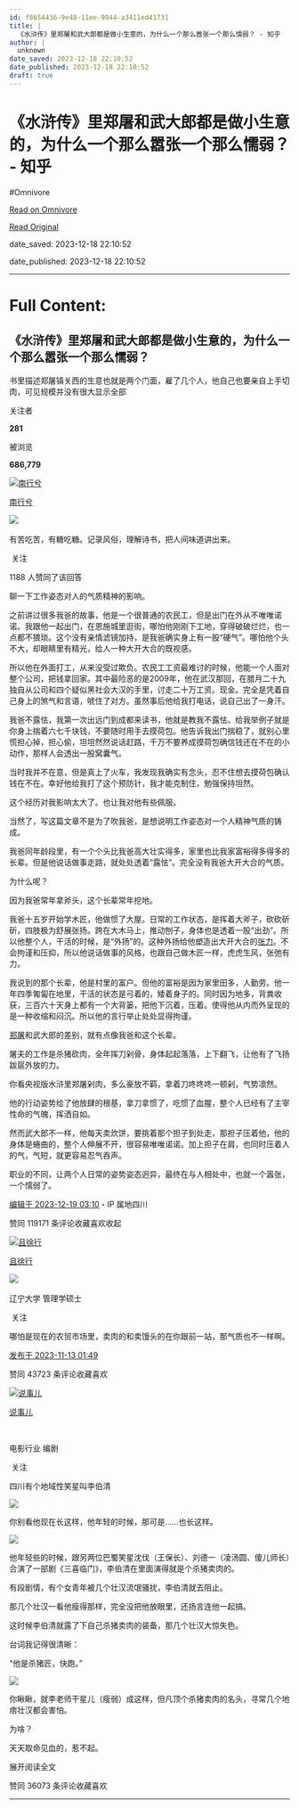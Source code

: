 ```yaml
---
id: f8654436-9e48-11ee-9944-a3411ed41731
title: |
  《水浒传》里郑屠和武大郎都是做小生意的，为什么一个那么嚣张一个那么懦弱？ - 知乎
author: |
  unknown
date_saved: 2023-12-18 22:10:52
date_published: 2023-12-18 22:10:52
draft: true
---
```


# 《水浒传》里郑屠和武大郎都是做小生意的，为什么一个那么嚣张一个那么懦弱？ - 知乎
#Omnivore

[Read on Omnivore](https://omnivore.app/me/-18c8133531f)

[Read Original](https://www.zhihu.com/question/629957905/answer/3330393627)

date_saved: 2023-12-18 22:10:52

date_published: 2023-12-18 22:10:52

--- 

# Full Content: 

## 《水浒传》里郑屠和武大郎都是做小生意的，为什么一个那么嚣张一个那么懦弱？

书里描述郑屠镇关西的生意也就是两个门面，雇了几个人，他自己也要亲自上手切肉，可见规模并没有很大显示全部 ​

关注者

**281**

被浏览

**686,779**

[![南行兮](https://proxy-prod.omnivore-image-cache.app/0x0,sZNxRro8e099puxhpQIz2zWY_mzpPdpfyY4jRF1DN0tQ/https://picx.zhimg.com/v2-193e8e5aa2fa546f58cb7091584dab21_l.jpg?source=2c26e567)](https://www.zhihu.com/people/xiong-yao-yao-5-81)

[南行兮](https://www.zhihu.com/people/xiong-yao-yao-5-81)

​![](https://proxy-prod.omnivore-image-cache.app/0x0,sRpP1H2oa_TfsDLpATwsIt6ipVLRN7HlUZGTch2Ee4JQ/https://picx.zhimg.com/v2-4812630bc27d642f7cafcd6cdeca3d7a.jpg?source=88ceefae)

有苦吃苦，有糖吃糖。记录风俗，理解诗书，把人间味道讲出来。

​ 关注

1188 人赞同了该回答

聊一下工作姿态对人的气质精神的影响。

之前讲过很多我爸的故事，他是一个很普通的农民工，但是出门在外从不唯唯诺诺。我跟他一起出门，在恩施城里逛街，哪怕他刚刚下工地，穿得破破烂烂，也一点都不猥琐。这个没有亲情滤镜加持，是我爸确实身上有一股“硬气”。哪怕他个头不大，却眼睛里有精光，给人一种大开大合的既视感。

所以他在外面打工，从来没受过欺负。农民工工资最难讨的时候，他能一个人面对整个公司，把钱拿回家。其中最险恶的是2009年，他在武汉那回，在腊月二十九独自从公司和四个疑似黑社会大汉的手里，讨走二十万工资。现金。完全是凭着自己身上的煞气和言语，唬住了对方。虽然事后他给我打电话，说自己出了一身汗。

我爸不露怯，我第一次出远门到成都来读书，他就是教我不露怯。给我举例子就是你身上揣着六七千块钱，不要随时用手去摸荷包。他告诉我出门揣稳了，就别心里慌担心掉，担心偷，坦坦然然说话赶路，千万不要养成摸荷包确信钱还在不在的小动作，那样人会透出一股窝囊气。

当时我并不在意，但是真上了火车，我发现我确实有念头，忍不住想去摸荷包确认钱在不在。幸好他给我打了这个预防针，我才能克制住，勉强保持坦然。

这个经历对我影响太大了。也让我对他有些佩服。

当然了，写这篇文章不是为了吹我爸，是想说明工作姿态对一个人精神气质的铸成。

我爸同年龄段里，有一个个头比我爸高大壮实得多，家里也比我家富裕得多得多的长辈。但是他说话做事走路，就处处透着“露怯”。完全没有我爸大开大合的气质。

为什么呢？

因为我爸常年拿斧头，这个长辈常年挖地。

我爸十五岁开始学木匠，他做惯了大屋。日常的工作状态，是挥着大斧子，砍砍斫斫，四肢极为舒展张扬。跨在大木马上，推动刨子，身体也是透着一股“出劲”。所以他整个人，干活的时候，是“外扬”的。这种外扬给他塑造出大开大合的[张力](https://www.zhihu.com/search?q=%E5%BC%A0%E5%8A%9B&search%5Fsource=Entity&hybrid%5Fsearch%5Fsource=Entity&hybrid%5Fsearch%5Fextra=%7B%22sourceType%22%3A%22answer%22%2C%22sourceId%22%3A3330393627%7D)。不会拘谨和压抑，所以他说话做事的风格，也跟自己做木匠一样，虎虎生风，张弛有力。

我说到的那个长辈，他是村里的富户。但他的富裕是因为家里田多，人勤劳。他一年四季匍匐在地里，干活的状态是弓着的，矮着身子的。同时因为地多，背粪收获，三百六十天身上都有一个大背篓，把他下沉着，压着。使得他从内而外呈现的是一种收缩和闷沉。所以他的言行举止处处显得拘谨。

[郑屠](https://www.zhihu.com/search?q=%E9%83%91%E5%B1%A0&search%5Fsource=Entity&hybrid%5Fsearch%5Fsource=Entity&hybrid%5Fsearch%5Fextra=%7B%22sourceType%22%3A%22answer%22%2C%22sourceId%22%3A3330393627%7D)和武大郎的差别，就有点像我爸和这个长辈。

屠夫的工作是杀猪砍肉，全年挥刀剁骨，身体起起落落，上下翻飞，让他有了飞扬跋扈外放的力。

你看央视版水浒里郑屠剁肉，多么豪放不羁，拿着刀咚咚咚一顿剁，气势凛然。

他的行动姿势给了他放肆的根基，拿刀拿惯了，吃惯了血腥，整个人已经有了主宰性命的气魄，挥洒自如。

然而武大郎不一样，他每天卖炊饼，要挑着那个担子到处走，那担子压着他，他的身体是蜷曲的，整个人伸展不开，很容易唯唯诺诺。加上担子在肩，也同时压着人的气，气短，就更容易忍气吞声。

职业的不同，让两个人日常的姿势姿态迥异，最终在与人相处中，也就一个嚣张，一个懦弱了。

[编辑于 2023-12-19 03:10](https://www.zhihu.com/question/629957905/answer/3330393627)・IP 属地四川

​赞同 1191​​71 条评论​收藏​喜欢收起​

[![且徐行](https://proxy-prod.omnivore-image-cache.app/0x0,s-mgfsWn_FIoOkTbooULcOiIO42cnj6fENclzYNAO5eE/https://pica.zhimg.com/v2-ed327884631eaf835fb30cb964f1c5ae_l.jpg?source=1def8aca)](https://www.zhihu.com/people/74-69-41-87)

[且徐行](https://www.zhihu.com/people/74-69-41-87)

[​](https://www.zhihu.com/question/48510028)​![](https://proxy-prod.omnivore-image-cache.app/0x0,sEQaOWrSM4sYxMszrQ6lhsM51WgM5AvlqxCkeG6GJZz4/https://pic1.zhimg.com/v2-4812630bc27d642f7cafcd6cdeca3d7a.jpg?source=88ceefae)

辽宁大学 管理学硕士

​ 关注

哪怕是现在的农贸市场里，卖肉的和卖馒头的在你跟前一站，那气质也不一样啊。

[发布于 2023-11-13 01:49](https://www.zhihu.com/question/629957905/answer/3286786904)

​赞同 437​​23 条评论​收藏​喜欢

[![说事儿](https://proxy-prod.omnivore-image-cache.app/0x0,sKm4gQtQRoWMNWU01_G3u0iAw5slho8U-r3BquTzO4CM/https://pic1.zhimg.com/v2-9121716e21d21aaaaa92d9510391f621_l.jpg?source=1def8aca)](https://www.zhihu.com/people/guo-guo-62-63)

[说事儿](https://www.zhihu.com/people/guo-guo-62-63)

[​](https://www.zhihu.com/question/48510028)

电影行业 编剧

​ 关注

四川有个地域性笑星叫李伯清

![](https://proxy-prod.omnivore-image-cache.app/472x500,skv2hQhqrnMHvwYmIoABVG0uMbVVU9olGY8d60Yey0oA/https://picx.zhimg.com/50/v2-2e9c9db63f25560fa3c7ea6908baff4e_720w.jpg?source=1def8aca)

你别看他现在长这样，他年轻的时候，那可是……也长这样。

![](https://proxy-prod.omnivore-image-cache.app/1205x0,sArJXzr-VfUsl2bT0V20h5v_BtcM9yPIpmWuTd_uXJCY/https://picx.zhimg.com/50/v2-0bb5dc29d21c20097017da12c849a55a_720w.jpg?source=1def8aca)

他年轻些的时候，跟另两位巴蜀笑星沈伐（王保长）、刘德一（凌汤圆、傻儿师长）合演了一部剧《三喜临门》，李伯清在里面演得就是个杀猪卖肉的。

有段剧情，有个女青年被几个壮汉流氓骚扰，李伯清就去阻止。

那几个壮汉一看他瘦得那样，完全没把他放眼里，还扬言连他一起搞。

这时候李伯清就露了下自己杀猪卖肉的装备，那几个壮汉大惊失色。

台词我记得很清晰：

“他是杀猪匠，快跑。”

![](https://proxy-prod.omnivore-image-cache.app/496x0,s5Eek7Wl0pubYccNV4soo2hEm0GnpXb_wcF8-BTKlVmk/https://pic1.zhimg.com/50/v2-be2a8f5523d73abc4c10ab9887200941_720w.jpg?source=1def8aca)

你瞅瞅，就李老师干星儿（瘦弱）成这样，但凡顶个杀猪卖肉的名头，寻常几个地痞壮汉都会害怕。

为啥？

天天取命见血的，惹不起。

展开阅读全文​

​赞同 360​​73 条评论​收藏​喜欢

---

